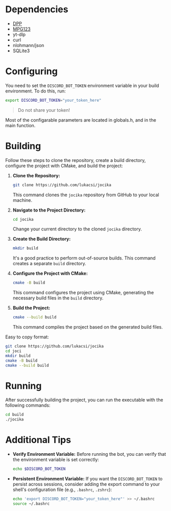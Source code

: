 # Dependencies

- [DPP](https://github.com/brainboxdotcc/DPP)
- [MPG123](https://www.mpg123.de/)
- yt-dlp
- curl
- nlohmann/json
- SQLite3


# Configuring

You need to set the `DISCORD_BOT_TOKEN` environment variable in your build environment. To do this, run:

```bash
export DISCORD_BOT_TOKEN="your_token_here"
```

> Do not share your token!

Most of the configarable parameters are located in globals.h, and in the main function.

# Building

Follow these steps to clone the repository, create a build directory, configure the project with CMake, and build the project:

1. **Clone the Repository:**
   ```bash
   git clone https://github.com/lukacsi/jocika
   ```
   This command clones the `jocika` repository from GitHub to your local machine.

2. **Navigate to the Project Directory:**
   ```bash
   cd jocika
   ```
   Change your current directory to the cloned `jocika` directory.

3. **Create the Build Directory:**
   ```bash
   mkdir build
   ```
   It's a good practice to perform out-of-source builds. This command creates a separate `build` directory.

4. **Configure the Project with CMake:**
   ```bash
   cmake -B build
   ```
   This command configures the project using CMake, generating the necessary build files in the `build` directory.

5. **Build the Project:**
   ```bash
   cmake --build build
   ```
   This command compiles the project based on the generated build files.

Easy to copy format:
```bash
git clone https://github.com/lukacsi/jocika
cd joci
mkdir build
cmake -B build
cmake --build build
```

# Running

After successfully building the project, you can run the executable with the following commands:

```bash
cd build
./jocika
```

# Additional Tips

- **Verify Environment Variable:**
  Before running the bot, you can verify that the environment variable is set correctly:

  ```bash
  echo $DISCORD_BOT_TOKEN
  ```

- **Persistent Environment Variable:**
  If you want the `DISCORD_BOT_TOKEN` to persist across sessions, consider adding the export command to your shell's configuration file (e.g., `.bashrc`, `.zshrc`):

  ```bash
  echo 'export DISCORD_BOT_TOKEN="your_token_here"' >> ~/.bashrc
  source ~/.bashrc
  ```

